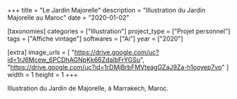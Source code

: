 +++
title = "Le Jardin Majorelle"
description = "Illustration du Jardin Majorelle au Maroc"
date = "2020-01-02"

[taxonomies]
categories = ["Illustration"]
project_type = ["Projet personnel"]
tags = ["Affiche vintage"]
softwares = ["Ai"]
year = ["2020"]

[extra]
image_urls = [
    "https://drive.google.com/uc?id=1rJ6Mcew_6PCDhAGNpKk66ZdalbFrYGSu", "https://drive.google.com/uc?id=1rDMjBrbFMVteagGZaJ9Za-h1ooyep7vp"
]
width = 1
height = 1
+++

Illustration du Jardin de Majorelle, à Marrakech, Maroc.
